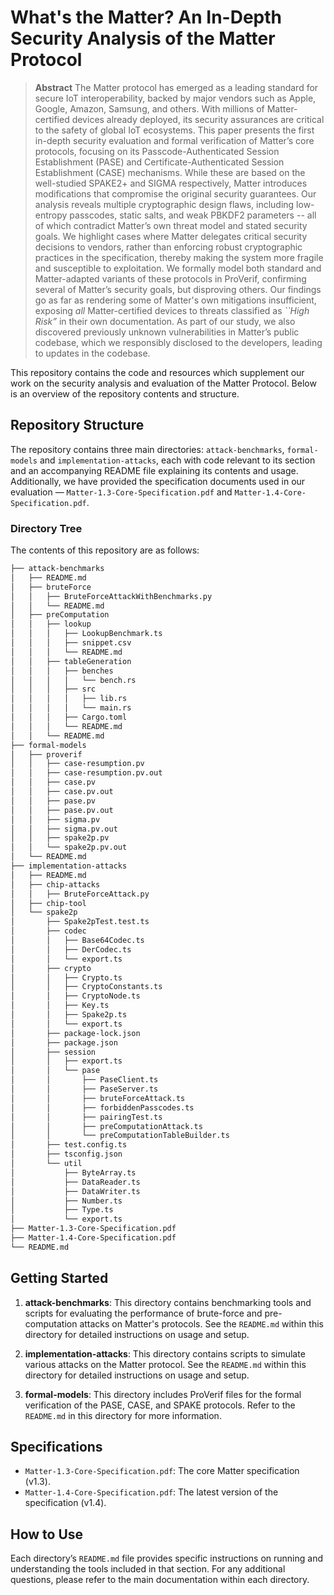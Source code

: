# What's the Matter? An In-Depth Security Analysis of the Matter Protocol

> **Abstract**  The Matter protocol has emerged as a leading standard for secure IoT
  interoperability, backed by major vendors such as Apple, Google, Amazon, 
  Samsung, and others. With millions of Matter-certified devices already 
  deployed, its security assurances are critical to the safety of global 
  IoT ecosystems. This paper presents the first in-depth security evaluation 
  and formal verification of Matter’s core protocols, focusing on its 
  Passcode-Authenticated Session Establishment (PASE) and 
  Certificate-Authenticated Session Establishment (CASE) mechanisms. 
  While these are based on the well-studied SPAKE2+ and
  SIGMA respectively, Matter introduces modifications that 
  compromise the original security guarantees.
  Our analysis reveals multiple cryptographic design flaws, including 
  low-entropy passcodes, static salts, and weak PBKDF2 parameters -- all of which contradict Matter’s own threat model and stated security goals. We highlight cases where Matter delegates critical 
  security decisions to vendors, rather than enforcing robust cryptographic 
  practices in the specification, thereby making the system more fragile 
  and susceptible to exploitation. 
  We formally model both standard and Matter-adapted variants of these 
  protocols in ProVerif, confirming several of Matter’s security goals, 
  but disproving others. Our findings go as far as rendering some of Matter's 
  own mitigations insufficient, exposing *all* Matter-certified devices 
  to threats classified as *``High Risk”* in their own documentation. 
  As part of our study, we also discovered previously unknown vulnerabilities 
  in Matter’s public codebase, which we responsibly disclosed to the 
  developers, leading to updates in the codebase.

This repository contains the code and resources which supplement our work on the security analysis and evaluation of the Matter Protocol. Below is an overview of the repository contents and structure.

## Repository Structure

The repository contains three main directories: `attack-benchmarks`, `formal-models` and `implementation-attacks`, each with code relevant to its section and an accompanying README file explaining its contents and usage. Additionally, we have provided the specification documents used in our evaluation — `Matter-1.3-Core-Specification.pdf` and `Matter-1.4-Core-Specification.pdf`.

### Directory Tree

The contents of this repository are as follows:
```bash
├── attack-benchmarks
│   ├── README.md
│   ├── bruteForce
│   │   ├── BruteForceAttackWithBenchmarks.py
│   │   └── README.md
│   ├── preComputation
│   │   ├── lookup
│   │   │   ├── LookupBenchmark.ts
│   │   │   ├── snippet.csv
│   │   │   └── README.md
│   │   ├── tableGeneration
│   │   │   ├── benches
│   │   │   │   └── bench.rs
│   │   │   ├── src
│   │   │   │   ├── lib.rs
│   │   │   │   └── main.rs
│   │   │   ├── Cargo.toml
│   │   │   └── README.md
│   │   └── README.md
├── formal-models
│   ├── proverif
│   │   ├── case-resumption.pv
│   │   ├── case-resumption.pv.out
│   │   ├── case.pv
│   │   ├── case.pv.out
│   │   ├── pase.pv
│   │   ├── pase.pv.out
│   │   ├── sigma.pv
│   │   ├── sigma.pv.out
│   │   ├── spake2p.pv
│   │   └── spake2p.pv.out
│   └── README.md
├── implementation-attacks
│   ├── README.md
│   ├── chip-attacks
│   │   ├── BruteForceAttack.py
│   ├── chip-tool
│   └── spake2p
│       ├── Spake2pTest.test.ts
│       ├── codec
│       │   ├── Base64Codec.ts
│       │   ├── DerCodec.ts
│       │   └── export.ts
│       ├── crypto
│       │   ├── Crypto.ts
│       │   ├── CryptoConstants.ts
│       │   ├── CryptoNode.ts
│       │   ├── Key.ts
│       │   ├── Spake2p.ts
│       │   └── export.ts
│       ├── package-lock.json
│       ├── package.json
│       ├── session
│       │   ├── export.ts
│       │   └── pase
│       │       ├── PaseClient.ts
│       │       ├── PaseServer.ts
│       │       ├── bruteForceAttack.ts
│       │       ├── forbiddenPasscodes.ts
│       │       ├── pairingTest.ts
│       │       ├── preComputationAttack.ts
│       │       └── preComputationTableBuilder.ts
│       ├── test.config.ts
│       ├── tsconfig.json
│       └── util
│           ├── ByteArray.ts
│           ├── DataReader.ts
│           ├── DataWriter.ts
│           ├── Number.ts
│           ├── Type.ts
│           └── export.ts
├── Matter-1.3-Core-Specification.pdf
├── Matter-1.4-Core-Specification.pdf
└── README.md
```

## Getting Started

1. **attack-benchmarks**: This directory contains benchmarking tools and scripts for evaluating the performance of brute-force and pre-computation attacks on Matter's protocols. See the `README.md` within this directory for detailed instructions on usage and setup.

2. **implementation-attacks**: This directory contains scripts to simulate various attacks on the Matter protocol. See the `README.md` within this directory for detailed instructions on usage and setup.
   
3. **formal-models**: This directory includes ProVerif files for the formal verification of the PASE, CASE, and SPAKE protocols. Refer to the `README.md` in this directory for more information.

## Specifications

- `Matter-1.3-Core-Specification.pdf`: The core Matter specification (v1.3).
- `Matter-1.4-Core-Specification.pdf`: The latest version of the specification (v1.4).

## How to Use

Each directory’s `README.md` file provides specific instructions on running and understanding the tools included in that section. For any additional questions, please refer to the main documentation within each directory.
